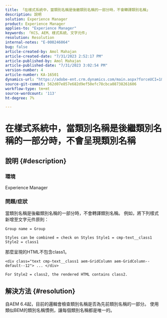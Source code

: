 ```yaml
---
title: 「在樣式系統中，當類別名稱是後繼類別名稱的一部分時，不會轉譯類別名稱」
description: 說明
solution: Experience Manager
product: Experience Manager
applies-to: "Experience Manager"
keywords: 「KCS、AEM、樣式系統、文字元件」
resolution: Resolution
internal-notes: "E-000246064"
bug: false
article-created-by: Amol Mahajan
article-created-date: "7/31/2023 2:52:17 PM"
article-published-by: Amol Mahajan
article-published-date: "7/31/2023 3:02:54 PM"
version-number: 4
article-number: KA-16501
dynamics-url: "https://adobe-ent.crm.dynamics.com/main.aspx?forceUCI=1&pagetype=entityrecord&etn=knowledgearticle&id=c457fdd0-b12f-ee11-bdf3-6045bd006149"
source-git-commit: 562d07e857e682d9ef50efc78cbca08738261606
workflow-type: tm+mt
source-wordcount: '113'
ht-degree: 7%

---
```


# 在樣式系統中，當類別名稱是後繼類別名稱的一部分時，不會呈現類別名稱

## 說明 {#description}


### <b>環境</b>

Experience Manager



### <b>問題/症狀</b>

當類別名稱是後繼類別名稱的一部分時，不會轉譯類別名稱。 例如，將下列樣式新增至文字元件原則：


```
Group name = Group
```


`Styles can be combined = check on Styles Style1 = cmp-text__class1 Style2 = class1`



那麼呈現的HTML不包含class1。


```
<div class="text cmp-text__class1 aem-GridColumn aem-GridColumn--default--12"> ... </div>
```


`For Style2 = class2, the rendered HTML contains class2.`


## 解決方法 {#resolution}


自AEM 6.4起，目前的邏輯會檢查類別名稱是否為先前類別名稱的一部分。 使用類似BEM的類別名稱慣例，讓每個類別名稱都是唯一的。
